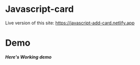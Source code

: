 # Javascript-card

Live version of this site: https://javascript-add-card.netlify.app

# Demo

##### Here's Working demo
